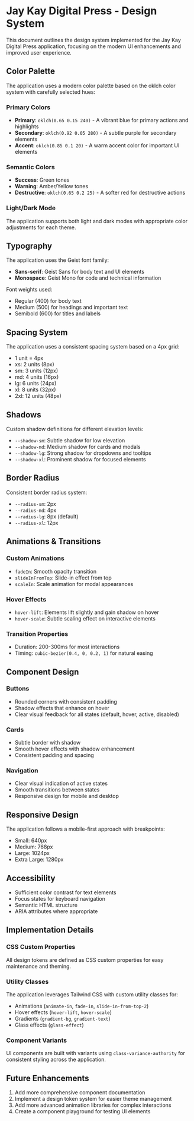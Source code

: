 # Jay Kay Digital Press - Design System

This document outlines the design system implemented for the Jay Kay Digital Press application, focusing on the modern UI enhancements and improved user experience.

## Color Palette

The application uses a modern color palette based on the oklch color system with carefully selected hues:

### Primary Colors
- **Primary**: `oklch(0.65 0.15 240)` - A vibrant blue for primary actions and highlights
- **Secondary**: `oklch(0.92 0.05 280)` - A subtle purple for secondary elements
- **Accent**: `oklch(0.85 0.1 20)` - A warm accent color for important UI elements

### Semantic Colors
- **Success**: Green tones
- **Warning**: Amber/Yellow tones
- **Destructive**: `oklch(0.65 0.2 25)` - A softer red for destructive actions

### Light/Dark Mode
The application supports both light and dark modes with appropriate color adjustments for each theme.

## Typography

The application uses the Geist font family:
- **Sans-serif**: Geist Sans for body text and UI elements
- **Monospace**: Geist Mono for code and technical information

Font weights used:
- Regular (400) for body text
- Medium (500) for headings and important text
- Semibold (600) for titles and labels

## Spacing System

The application uses a consistent spacing system based on a 4px grid:
- 1 unit = 4px
- xs: 2 units (8px)
- sm: 3 units (12px)
- md: 4 units (16px)
- lg: 6 units (24px)
- xl: 8 units (32px)
- 2xl: 12 units (48px)

## Shadows

Custom shadow definitions for different elevation levels:
- `--shadow-sm`: Subtle shadow for low elevation
- `--shadow-md`: Medium shadow for cards and modals
- `--shadow-lg`: Strong shadow for dropdowns and tooltips
- `--shadow-xl`: Prominent shadow for focused elements

## Border Radius

Consistent border radius system:
- `--radius-sm`: 2px
- `--radius-md`: 4px
- `--radius-lg`: 8px (default)
- `--radius-xl`: 12px

## Animations & Transitions

### Custom Animations
- `fadeIn`: Smooth opacity transition
- `slideInFromTop`: Slide-in effect from top
- `scaleIn`: Scale animation for modal appearances

### Hover Effects
- `hover-lift`: Elements lift slightly and gain shadow on hover
- `hover-scale`: Subtle scaling effect on interactive elements

### Transition Properties
- Duration: 200-300ms for most interactions
- Timing: `cubic-bezier(0.4, 0, 0.2, 1)` for natural easing

## Component Design

### Buttons
- Rounded corners with consistent padding
- Shadow effects that enhance on hover
- Clear visual feedback for all states (default, hover, active, disabled)

### Cards
- Subtle border with shadow
- Smooth hover effects with shadow enhancement
- Consistent padding and spacing

### Navigation
- Clear visual indication of active states
- Smooth transitions between states
- Responsive design for mobile and desktop

## Responsive Design

The application follows a mobile-first approach with breakpoints:
- Small: 640px
- Medium: 768px
- Large: 1024px
- Extra Large: 1280px

## Accessibility

- Sufficient color contrast for text elements
- Focus states for keyboard navigation
- Semantic HTML structure
- ARIA attributes where appropriate

## Implementation Details

### CSS Custom Properties
All design tokens are defined as CSS custom properties for easy maintenance and theming.

### Utility Classes
The application leverages Tailwind CSS with custom utility classes for:
- Animations (`animate-in`, `fade-in`, `slide-in-from-top-2`)
- Hover effects (`hover-lift`, `hover-scale`)
- Gradients (`gradient-bg`, `gradient-text`)
- Glass effects (`glass-effect`)

### Component Variants
UI components are built with variants using `class-variance-authority` for consistent styling across the application.

## Future Enhancements

1. Add more comprehensive component documentation
2. Implement a design token system for easier theme management
3. Add more advanced animation libraries for complex interactions
4. Create a component playground for testing UI elements